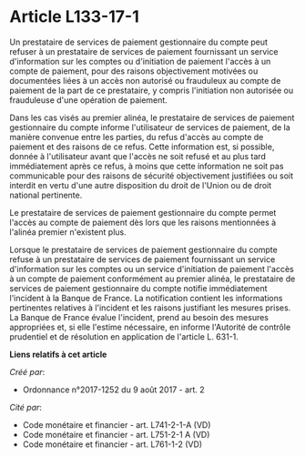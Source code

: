 # Article L133-17-1

Un prestataire de services de paiement gestionnaire du compte peut refuser à un prestataire de services de paiement
fournissant un service d'information sur les comptes ou d'initiation de paiement l'accès à un compte de paiement, pour des
raisons objectivement motivées ou documentées liées à un accès non autorisé ou frauduleux au compte de paiement de la part de
ce prestataire, y compris l'initiation non autorisée ou frauduleuse d'une opération de paiement.

Dans les cas visés au premier alinéa, le prestataire de services de paiement gestionnaire du compte informe l'utilisateur de
services de paiement, de la manière convenue entre les parties, du refus d'accès au compte de paiement et des raisons de ce
refus. Cette information est, si possible, donnée à l'utilisateur avant que l'accès ne soit refusé et au plus tard
immédiatement après ce refus, à moins que cette information ne soit pas communicable pour des raisons de sécurité
objectivement justifiées ou soit interdit en vertu d'une autre disposition du droit de l'Union ou de droit national
pertinente.

Le prestataire de services de paiement gestionnaire du compte permet l'accès au compte de paiement dès lors que les raisons
mentionnées à l'alinéa premier n'existent plus.

Lorsque le prestataire de services de paiement gestionnaire du compte refuse à un prestataire de services de paiement
fournissant un service d'information sur les comptes ou un service d'initiation de paiement l'accès à un compte de paiement
conformément au premier alinéa, le prestataire de services de paiement gestionnaire du compte notifie immédiatement
l'incident à la Banque de France. La notification contient les informations pertinentes relatives à l'incident et les raisons
justifiant les mesures prises. La Banque de France évalue l'incident, prend au besoin des mesures appropriées et, si elle
l'estime nécessaire, en informe l'Autorité de contrôle prudentiel et de résolution en application de l'article L. 631-1.

**Liens relatifs à cet article**

_Créé par_:

  - Ordonnance n°2017-1252 du 9 août 2017 - art. 2

_Cité par_:

  - Code monétaire et financier - art. L741-2-1-A (VD)
  - Code monétaire et financier - art. L751-2-1 A (VD)
  - Code monétaire et financier - art. L761-1-2 (VD)
